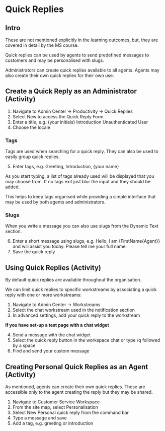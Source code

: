 # Quick Replies

## Intro

These are not mentioned explicitly in the learning outcomes, but, they are
covered in detail by the MS course.

Quick replies can be used by agents to send predefined messages to customers and
may be personalised with slugs.

Administrators can create quick replies available to all agents. Agents may also
create their own quick replies for their own use.

## Create a Quick Reply as an Administrator (Activity)

1. Navigate to Admin Center -> Productivity -> Quick Replies
2. Select New to access the Quick Reply Form
3. Enter a title, e.g. {your initials} Introduction Unauthenticated User
4. Choose the locale

### Tags

Tags are used when searching for a quick reply. They can also be used to easily
group quick replies.

5. Enter tags, e.g. Greeting, Introduction, {your name}

As you start typing, a list of tags already used will be displayed that you may
choose from. If no tags exit just blur the input and they should be added.

This helps to keep tags organised while providing a simple interface that may
be used by both agents and administrators.

### Slugs

When you write a message you can also use slugs from the Dynamic Text section.

6. Enter a short message using slugs, e.g. Hello, I am {FirstName{Agent}} and
   will assist you today. Please tell me your full name.
7. Save the quick reply

## Using Quick Replies (Activity)

By default quick replies are available throughout the organisation.

We can limit quick replies to specific workstreams by associating a quick reply
with one or more workstreams:

1. Navigate to Admin Center -> Workstreams
2. Select the chat workstream used in the notification section
3. In advanced settings, add your quick reply to the workstream

**If you have set-up a test page with a chat widget**

4. Send a message with the chat widget
5. Select the quick reply button in the workspace chat or type /q followed by a
   space
6. Find and send your custom message

## Creating Personal Quick Replies as an Agent (Activity)

As mentioned, agents can create their own quick replies. These are accessible
only to the agent creating the reply but they may be shared.

1. Navigate to Customer Service Workspace
2. From the site map, select Personalisation
3. Select New Personal quick reply from the command bar
4. Type a message and save
5. Add a tag, e.g. greeting or introduction
